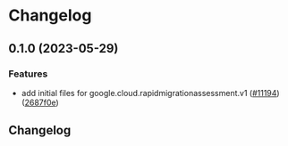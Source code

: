 # Changelog

## 0.1.0 (2023-05-29)


### Features

* add initial files for google.cloud.rapidmigrationassessment.v1 ([#11194](https://github.com/googleapis/google-cloud-python/issues/11194)) ([2687f0e](https://github.com/googleapis/google-cloud-python/commit/2687f0e5238e80c9cdf707f8d175fce13aeac970))

## Changelog
